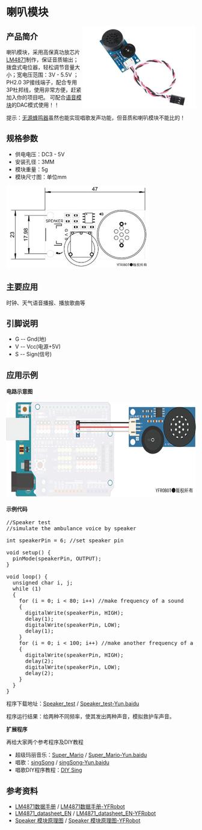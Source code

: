 # 喇叭模块 #

<img src="https://raw.githubusercontent.com/YFROBOT-TM/YFRobot-Sensor-Module/master/Speaker-%E5%96%87%E5%8F%AD%E6%A8%A1%E5%9D%97/pic/Speaker.jpg" alt="Speaker" width="300" div align=right />

## 产品简介 ##
喇叭模块，采用高保真功放芯片[LM4871](https://github.com/YFROBOT-TM/YFRobot-Sensor-Module/blob/master/Speaker-%E5%96%87%E5%8F%AD%E6%A8%A1%E5%9D%97/ref/LM4871_datasheet_EN.pdf)制作，保证音质输出；拨盘式电位器，轻松调节音量大小；宽电压范围：3V - 5.5V ；PH2.0 3P接线端子，配合专用3P杜邦线，使用非常方便，赶紧加入你的项目吧。
可配合[语音模块](http://www.yfrobot.com/wiki/index.php?title=%E8%AF%AD%E9%9F%B3%E6%A8%A1%E5%9D%97)的DAC模式使用！！

提示：[无源蜂鸣器](http://www.yfrobot.com/wiki/index.php?title=%E6%97%A0%E6%BA%90%E8%9C%82%E9%B8%A3%E5%99%A8)虽然也能实现唱歌发声功能，但音质和喇叭模块不能比的！


## 规格参数 ##
- 供电电压：DC3 - 5V
- 安装孔径：3MM
- 模块重量：5g
- 模块尺寸图：单位mm
<img src="https://raw.githubusercontent.com/YFROBOT-TM/YFRobot-Sensor-Module/master/Speaker-%E5%96%87%E5%8F%AD%E6%A8%A1%E5%9D%97/pic/Speaker_size.jpg" alt="Speaker_size" height="220" />


## 主要应用 ##
时钟、天气语音播报、播放歌曲等


## 引脚说明 ##
* G  --  Gnd(地)
* V  --  Vcc(电源+5V)
* S  --  Sign(信号)


## 应用示例 ##
#### 电路示意图

<img src="https://raw.githubusercontent.com/YFROBOT-TM/YFRobot-Sensor-Module/master/Speaker-%E5%96%87%E5%8F%AD%E6%A8%A1%E5%9D%97/pic/Speaker_circuit.png" alt="Speaker_circuit" height="250" />


#### 示例代码
<pre >
//Speaker test
//simulate the ambulance voice by speaker

int speakerPin = 6; //set speaker pin

void setup() {
  pinMode(speakerPin, OUTPUT);
}

void loop() {
  unsigned char i, j;
  while (1)
  {
    for (i = 0; i < 80; i++) //make frequency of a sound
    {
      digitalWrite(speakerPin, HIGH);
      delay(1);
      digitalWrite(speakerPin, LOW);
      delay(1);
    }
    for (i = 0; i < 100; i++) //make another frequency of a sound
    {
      digitalWrite(speakerPin, HIGH);
      delay(2);
      digitalWrite(speakerPin, LOW);
      delay(2);
    }
  }
}
</pre>

程序下载地址：[Speaker_test](https://github.com/YFROBOT-TM/YFRobot-Sensor-Module/blob/master/Speaker-%E5%96%87%E5%8F%AD%E6%A8%A1%E5%9D%97/program/Speaker_test/Speaker_test.ino) / 
[Speaker_test-Yun.baidu](https://eyun.baidu.com/s/3dHkslSd)

程序运行结果：给两种不同频率，使其发出两种声音，模拟救护车声音。


**扩展程序**

再给大家两个参考程序及DIY教程

* 超级玛丽音乐：[Super_Mario](https://github.com/YFROBOT-TM/YFRobot-Sensor-Module/tree/master/Speaker-%E5%96%87%E5%8F%AD%E6%A8%A1%E5%9D%97/program/Super_Mario) / [Super_Mario-Yun.baidu](https://eyun.baidu.com/s/3jIIHRP8)
* 唱歌：[singSong](https://github.com/YFROBOT-TM/YFRobot-Sensor-Module/tree/master/Speaker-%E5%96%87%E5%8F%AD%E6%A8%A1%E5%9D%97/program/singSong) / [singSong-Yun.baidu](https://eyun.baidu.com/s/3o8UKVH4)
* 唱歌DIY程序教程：[DIY Sing](http://www.yfrobot.com/thread-2269-1-1.html)


## 参考资料 ##

* [LM4871数据手册](https://github.com/YFROBOT-TM/YFRobot-Sensor-Module/blob/master/Speaker-%E5%96%87%E5%8F%AD%E6%A8%A1%E5%9D%97/ref/LM4871%E6%95%B0%E6%8D%AE%E6%89%8B%E5%86%8C.pdf) / [LM4871数据手册-YFRobot](http://wiki.yfrobot.com/datasheet/LM4871%E6%95%B0%E6%8D%AE%E6%89%8B%E5%86%8C.pdf)
* [LM4871_datasheet_EN](https://github.com/YFROBOT-TM/YFRobot-Sensor-Module/blob/master/Speaker-%E5%96%87%E5%8F%AD%E6%A8%A1%E5%9D%97/ref/LM4871_datasheet_EN.pdf) / [LM4871_datasheet_EN-YFRobot](http://wiki.yfrobot.com/datasheet/LM4871_datasheet_EN.pdf)
* [Speaker 模块原理图](https://github.com/YFROBOT-TM/YFRobot-Sensor-Module/blob/master/Speaker-%E5%96%87%E5%8F%AD%E6%A8%A1%E5%9D%97/ref/speaker_sch.pdf) / [Speaker 模块原理图-YFRobot](http://wiki.yfrobot.com/Speaker/speaker_sch.pdf)